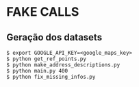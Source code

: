 # FAKE CALLS


## Geração dos datasets
```
$ export GOOGLE_API_KEY=<google_maps_key>
$ python get_ref_points.py
$ python make_address_descriptions.py
$ python main.py 400
$ python fix_missing_infos.py
```